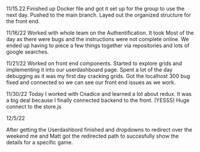11/15.22
Finished up Docker file and got it set up for the group to use the next day. Pushed to the main branch. Layed out the organized structure for the front end.

11/16/22 
Worked with whole team on the Authentification. It took Most of the day as there were bugs and the instructions were not complete online. We ended up having to piece a few things together via repositories and lots of google searches. 

11/21/22 
Worked on front end components. Started to explore grids and implementing it into our userdashboard page. Spent a lot of the day debugging as it was my first day cracking grids. Got the localhost 300 bug fixed and connected so we can see our front end issues as we work. 


11/30/22
Today I worked with Cnadice and learned a lot about redux. It was a big deal because I finally connected backend to the front. (YESSS) Huge connect to the store.js 


12/5/22

After getting the Userdashbord finished and dropdowns to redirect over the weekend me and Matt got the redirected path to succesfully show the details for a specific game. 
